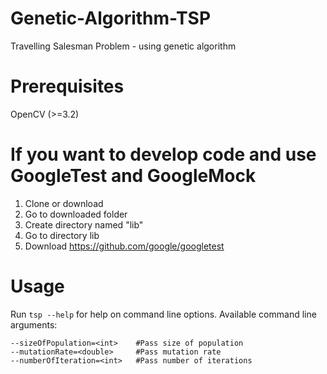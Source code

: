 # Genetic-Algorithm-TSP
Travelling Salesman Problem - using genetic algorithm

# Prerequisites
OpenCV (>=3.2)

# If you want to develop code and use GoogleTest and GoogleMock
1) Clone or download
2) Go to downloaded folder
3) Create directory named "lib"
4) Go to directory lib
5) Download https://github.com/google/googletest

# Usage

Run `tsp --help` for help on command line options. Available command line arguments:
```
--sizeOfPopulation=<int>    #Pass size of population
--mutationRate=<double>     #Pass mutation rate
--numberOfIteration=<int>   #Pass number of iterations
```